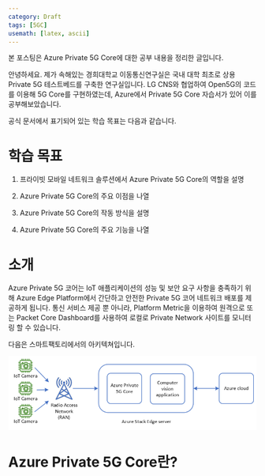 ```yaml
---
category: Draft
tags: [5GC]
usemath: [latex, ascii]
---
```






본 포스팅은 Azure Private 5G Core에 대한 공부 내용을 정리한 글입니다.



  안녕하세요. 제가 속해있는 경희대학교 이동통신연구실은 국내 대학 최초로 상용 Private 5G 테스트베드를 구축한 연구실입니다. LG CNS와 협업하여 Open5G의 코드를 이용해 5G Core를 구현하였는데, Azure에서 Private 5G Core 자습서가 있어 이를 공부해보았습니다.

공식 문서에서 표기되어 있는 학습 목표는 다음과 같습니다.

# 학습 목표

1. 프라이빗 모바일 네트워크 솔루션에서 Azure Private 5G Core의 역할을 설명

2. Azure Private 5G Core의 주요 이점을 나열

3. Azure Private 5G Core의 작동 방식을 설명

4. Azure Private 5G Core의 주요 기능을 나열

   

# 소개

  Azure Private 5G 코어는 IoT 애플리케이션의 성능 및 보안 요구 사항을 충족하기 위해 Azure Edge Platform에서 간단하고 안전한 Private 5G 코어 네트워크 배포를 제공하게 됩니다. 통신 서비스 제공 뿐 아니라, Platform Metric을 이용하여 원격으로 또는 Packet Core Dashboard를 사용하여 로컬로 Private Network 사이트를 모니터링 할 수 있습니다.

다음은 스마트팩토리에서의 아키텍쳐입니다.

![웨어하우스 IoT 시스템의 다이어그램.](../assets/img/2023-10-15-Azure_Private5G_Core/ap5gc-warehouse-example.png)



# Azure Private 5G Core란?

